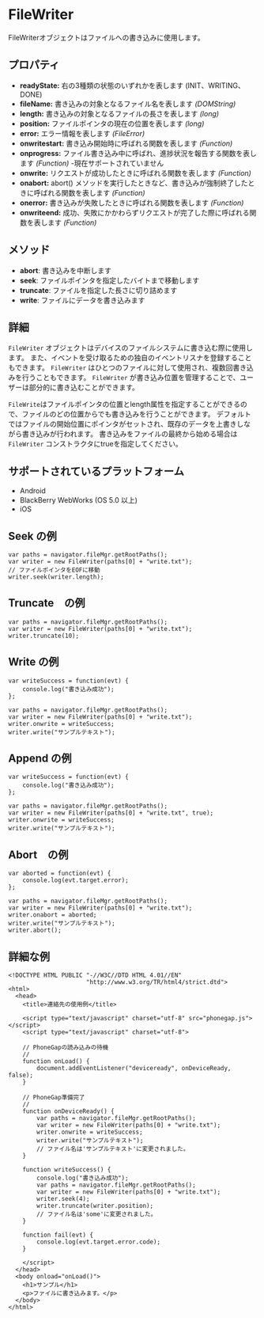 FileWriter
==========

FileWriterオブジェクトはファイルへの書き込みに使用します。

プロパティ
----------

- __readyState:__ 右の3種類の状態のいずれかを表します (INIT、WRITING、DONE)
- __fileName:__ 書き込みの対象となるファイル名を表します _(DOMString)_
- __length:__ 書き込みの対象となるファイルの長さを表します _(long)_
- __position:__ ファイルポインタの現在の位置を表します _(long)_
- __error:__ エラー情報を表します _(FileError)_
- __onwritestart:__ 書き込み開始時に呼ばれる関数を表します _(Function)_
- __onprogress:__ ファイル書き込み中に呼ばれ、進捗状況を報告する関数を表します _(Function)_ -現在サポートされていません
- __onwrite:__ リクエストが成功したときに呼ばれる関数を表します _(Function)_
- __onabort:__ abort() メソッドを実行したときなど、書き込みが強制終了したときに呼ばれる関数を表します _(Function)_
- __onerror:__ 書き込みが失敗したときに呼ばれる関数を表します _(Function)_
- __onwriteend:__ 成功、失敗にかかわらずリクエストが完了した際に呼ばれる関数を表します _(Function)_

メソッド
-------

- __abort__: 書き込みを中断します
- __seek__: ファイルポインタを指定したバイトまで移動します
- __truncate__: ファイルを指定した長さに切り詰めます
- __write__: ファイルにデータを書き込みます

詳細
-------

`FileWriter` オブジェクトはデバイスのファイルシステムに書き込む際に使用します。
また、イベントを受け取るための独自のイベントリスナを登録することもできます。
`FileWriter` はひとつのファイルに対して使用され、複数回書き込みを行うこともできます。
 `FileWriter` が書き込み位置を管理することで、ユーザーは部分的に書き込むことができます。

`FileWrite`はファイルポインタの位置とlength属性を指定することができるので、ファイルのどの位置からでも書き込みを行うことができます。
デフォルトではファイルの開始位置にポインタがセットされ、既存のデータを上書きしながら書き込みが行われます。
書き込みをファイルの最終から始める場合は `FileWriter` コンストラクタにtrueを指定してください。

サポートされているプラットフォーム
-------------------

- Android
- BlackBerry WebWorks (OS 5.0 以上)
- iOS

Seek の例
------------------------------
	
    var paths = navigator.fileMgr.getRootPaths();
	var writer = new FileWriter(paths[0] + "write.txt");
	// ファイルポインタをEOFに移動
	writer.seek(writer.length);	

Truncate　の例
--------------------------

    var paths = navigator.fileMgr.getRootPaths();
	var writer = new FileWriter(paths[0] + "write.txt");
	writer.truncate(10);	

Write の例
-------------------	

	var writeSuccess = function(evt) {
		console.log("書き込み成功");
	};
	
    var paths = navigator.fileMgr.getRootPaths();
	var writer = new FileWriter(paths[0] + "write.txt");
	writer.onwrite = writeSuccess;
	writer.write("サンプルテキスト");

Append の例
--------------------	

	var writeSuccess = function(evt) {
		console.log("書き込み成功");
	};
	
    var paths = navigator.fileMgr.getRootPaths();
	var writer = new FileWriter(paths[0] + "write.txt", true);
	writer.onwrite = writeSuccess;
	writer.write("サンプルテキスト");
	
Abort　の例
-------------------

	var aborted = function(evt) {
		console.log(evt.target.error);
	};
	
    var paths = navigator.fileMgr.getRootPaths();
	var writer = new FileWriter(paths[0] + "write.txt");
	writer.onabort = aborted;
	writer.write("サンプルテキスト");
	writer.abort();

詳細な例
------------

    <!DOCTYPE HTML PUBLIC "-//W3C//DTD HTML 4.01//EN"
                          "http://www.w3.org/TR/html4/strict.dtd">
    <html>
      <head>
        <title>連絡先の使用例</title>

        <script type="text/javascript" charset="utf-8" src="phonegap.js"></script>
        <script type="text/javascript" charset="utf-8">

        // PhoneGapの読み込みの待機
        //
        function onLoad() {
            document.addEventListener("deviceready", onDeviceReady, false);
        }

        // PhoneGap準備完了
        //
        function onDeviceReady() {
			var paths = navigator.fileMgr.getRootPaths();
			var writer = new FileWriter(paths[0] + "write.txt");
			writer.onwrite = writeSuccess;
			writer.write("サンプルテキスト");
			// ファイル名は'サンプルテキスト'に変更されました。
        }

		function writeSuccess() {
			console.log("書き込み成功");
			var paths = navigator.fileMgr.getRootPaths();
			var writer = new FileWriter(paths[0] + "write.txt");
			writer.seek(4);
			writer.truncate(writer.position);
			// ファイル名は'some'に変更されました。
		}
		
		function fail(evt) {
			console.log(evt.target.error.code);
		}
		
        </script>
      </head>
      <body onload="onLoad()">
        <h1>サンプル</h1>
        <p>ファイルに書き込みます。</p>
      </body>
    </html>
    